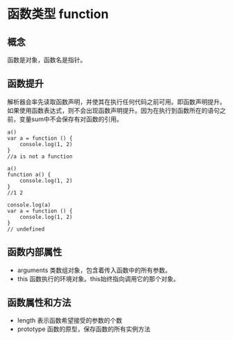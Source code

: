 # 函数类型 function
## 概念
函数是对象，函数名是指针。
## 函数提升
解析器会率先读取函数声明，并使其在执行任何代码之前可用。即函数声明提升。
如果使用函数表达式，则不会出现函数声明提升。因为在执行到函数所在的语句之前，变量sum中不会保存有对函数的引用。
```
a() 
var a = function () {
    console.log(1, 2)
}
//a is not a function
```
```
a() 
function a() {
    console.log(1, 2)
}
//1 2
```
```
console.log(a)
var a = function () {
    console.log(1, 2)
}
// undefined
```
## 函数内部属性
- arguments
类数组对象，包含着传入函数中的所有参数。
- this
函数执行的环境对象。this始终指向调用它的那个对象。
## 函数属性和方法
- length
表示函数希望接受的参数的个数
- prototype
函数的原型，保存函数的所有实例方法